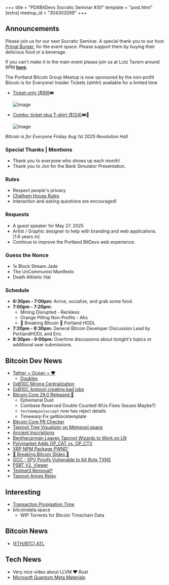 +++
title = "PDXBitDevs Socratic Seminar #30"
template = "post.html"
[extra]
meetup_id = "304303269"
+++

## Announcements

Please join us for our next Socratic Seminar. A special thank you to our host <a href="https://dicksprimalburger.com/" data-no-summary>Primal Burger</a>, for the event space. Please support them by buying their delicious food or a beverage.

If you can't make it to the main event please join us at Lutz Tavern around 9PM **<a href="https://www.lutztavern.com/" data-no-summary>here</a>.**

The Portland Bitcoin Group Meetup is now sponsored by the non-profit Bitcoin is for Everyone!
Insider Tickets (shhh!) available for a limited time
- [Ticket-only ($99)](https://pay.zaprite.com/pl_r0iZfbk20s)🎟

  ![image](https://github.com/user-attachments/assets/0d0a9967-cc65-4674-b341-c0865256eed3)

- [Combo: ticket plus T-shirt ($124)](https://pay.zaprite.com/pl_qd6uXJ80ZQ)🎟👕

  ![image](https://github.com/user-attachments/assets/529d2ad8-db78-4177-809c-ef415aebd00d)


_Bitcoin is for Everyone_
_Friday Aug 1st 2025_
_Revolution Hall_

### Special Thanks | Mentions

- Thank you to everyone who shows up each month!
- Thank you to Jon for the Bank Simulator Presentation.

### Rules

- Respect people's privacy
- [Chatham House Rules](https://www.chathamhouse.org/about-us/chatham-house-rule)
- Interaction and asking questions are encouraged!

### Requests

- A guest speaker for May 27. 2025
- Artist / Graphic designer to help with branding and web applications. [1.6 years in]
- Continue to improve the Portland BitDevs web experience.

### Guess the Nonce

- 1x Block Stream Jade
- The UnCommunist Manifesto
- Death Athletic Hat

### Schedule

- **6:30pm - 7:00pm:** Arrive, socialize, and grab some food.
- **7:00pm - 7:20pm:**
    - Mining Disrupted - Reckless
    - Orange Pilling Non-Profits - Ahs
    - 🚨 Breaking Bitcoin 🚨 Portland HODL
- **7:20pm - 8:30pm:** General Bitcoin Developer Discussion Lead by PortlandHODL and Eric.
- **8:30pm - 9:00pm:** Overtime discussions about tonight's topics or additional user submissions.

## Bitcoin Dev News
- [Tether + Ocean = ❤️](https://x.com/ocean_mining/status/1911774879008927944)
    - [Doubles](https://x.com/ocean_mining/status/1911774879008927944)
- [0xB10C Mining Centralization](https://b10c.me/blog/015-bitcoin-mining-centralization/)
- [0xB10C Antpool creating bad jobs](https://b10c.me/observations/14-antpool-and-friends-invalid-mining-jobs/)
- [Bitcoin Core 29.0 Released 🎉](https://bitcoincore.org/en/releases/29.0/)
    - Ephemeral Dust
    - Coinbase Reserved Double Counted WUs Fixes (Issues Maybe?)
    - `testmempoolaccept` now has reject details
    - Timewarp Fix getblocktemplate
- [Bitcoin Core PR Checker](https://corecheck.dev/bitcoin/bitcoin/pulls/30708)
- [Taproot Tree Visualizer on Mempool.space](https://x.com/mempool/status/1911389181101679080)
- [Ancient Inscriptions](https://x.com/mononautical/status/1910703196672340007)
- [Benthecarman Leaves Taproot Wizards to Work on LN](https://x.com/spiralbtc/status/1914334079387914435)
- [Polymarket Adds OP_CAT vs. OP_CTV](https://polymarket.com/event/will-bitcoin-activate-op-ctv-or-op-cat-in-2025)
- [XRP NPM Package PWND'](https://x.com/AikidoSecurity/status/1914610391218299190)
- [🚨 Breaking Bitcoin Slides 🚨](https://docs.google.com/presentation/d/1gSJKPKtutw-Ui9oHIij8QMTtIvfctPXpPV85xW0pUK4/edit?usp=sharing)
- [GCC - SPV Proofs Vulnerable to 64 Byte TXNS](https://delvingbitcoin.org/t/great-consensus-cleanup-revival/710/84)
- [PSBT V2. Viewer](https://bip370.org/)
- [Testnet3 Removal?](https://bitcoinops.org/en/newsletters/2025/03/28/#discussion-of-testnets-3-and-4)
- [Taproot Annex Relay](https://bitcoinops.org/en/newsletters/2025/03/28/#plan-to-relay-certain-taproot-annexes)

## Interesting
- [Transaction Propigation Time](https://bitcoin.stackexchange.com/questions/125776/how-long-does-it-take-for-a-transaction-to-propagate-through-the-network)
- bitcoindata.space
    - WIP Torrents for Bitcoin Timechain Data
## Bitcoin News
- [[ETH/BTC] ATL](https://x.com/stacyherbert/status/1914476033807442340)

## Tech News
- Very nice video about LLVM ❤️ Rust
- [Microsoft Quantum Meta Materials](https://x.com/satyanadella/status/1892242895094313420)
